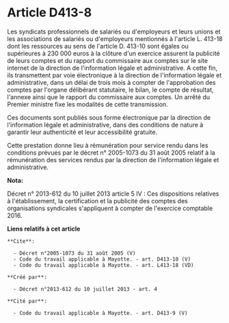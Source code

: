 # Article D413-8

Les syndicats professionnels de salariés ou d'employeurs et leurs unions et les associations de salariés ou d'employeurs
mentionnés à l'article L. 413-18 dont les ressources au sens de l'article D. 413-10 sont égales ou supérieures à 230 000
euros à la clôture d'un exercice assurent la publicité de leurs comptes et du rapport du commissaire aux comptes sur le site
internet de la direction de l'information légale et administrative. A cette fin, ils transmettent par voie électronique à la
direction de l'information légale et administrative, dans un délai de trois mois à compter de l'approbation des comptes par
l'organe délibérant statutaire, le bilan, le compte de résultat, l'annexe ainsi que le rapport du commissaire aux comptes. Un
arrêté du Premier ministre fixe les modalités de cette transmission. 

Ces documents sont publiés sous forme électronique par la direction de l'information légale et administrative, dans des
conditions de nature à garantir leur authenticité et leur accessibilité gratuite. 

Cette prestation donne lieu à rémunération pour service rendu dans les conditions prévues par le décret n° 2005-1073 du 31
août 2005 relatif à la rémunération des services rendus par la direction de l'information légale et administrative.

**Nota:**

Décret n° 2013-612 du 10 juillet 2013 article 5 IV : Ces dispositions relatives à l'établissement, la certification et la
publicité des comptes des organisations syndicales s'appliquent à compter de l'exercice comptable 2016.

**Liens relatifs à cet article**

	**Cite**:

	  - Décret n°2005-1073 du 31 août 2005 (V)
	  - Code du travail applicable à Mayotte. - art. D413-10 (V)
	  - Code du travail applicable à Mayotte. - art. L413-18 (VD)

	**Créé par**:

	  - Décret n°2013-612 du 10 juillet 2013 - art. 4

	**Cité par**:

	  - Code du travail applicable à Mayotte. - art. D413-9 (V)
